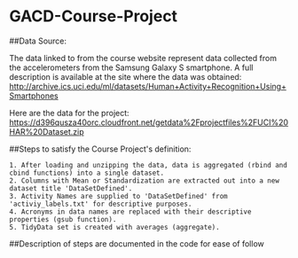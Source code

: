 # GACD-Course-Project

##Data Source:

The data linked to from the course website represent data collected from the accelerometers from the Samsung Galaxy S smartphone. 
A full description is available at the site where the data was obtained: 
http://archive.ics.uci.edu/ml/datasets/Human+Activity+Recognition+Using+Smartphones 

Here are the data for the project: 
https://d396qusza40orc.cloudfront.net/getdata%2Fprojectfiles%2FUCI%20HAR%20Dataset.zip 

##Steps to satisfy the Course Project's definition:

    1. After loading and unzipping the data, data is aggregated (rbind and cbind functions) into a single dataset. 
    2. Columns with Mean or Standardization are extracted out into a new dataset title 'DataSetDefined'.
    3. Activity Names are supplied to 'DataSetDefined' from 'activiy_labels.txt' for descriptive purposes.
    4. Acronyms in data names are replaced with their descriptive properties (gsub function).
    5. TidyData set is created with averages (aggregate).

##Description of steps are documented in the code for ease of follow
